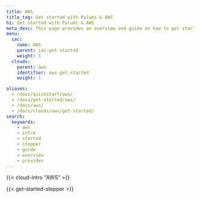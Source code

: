 ```yaml
---
title: AWS
title_tag: Get started with Pulumi & AWS
h1: Get started with Pulumi & AWS
meta_desc: This page provides an overview and guide on how to get started with AWS.
menu:
  iac:
    name: AWS
    parent: iac-get-started
    weight: 1
  clouds:
    parent: aws
    identifier: aws-get-started
    weight: 1

aliases:
  - /docs/quickstart/aws/
  - /docs/get-started/aws/
  - /docs/aws/
  - /docs/clouds/aws/get-started/
search:
  keywords:
    - aws
    - intro
    - started
    - stepper
    - guide
    - overview
    - provides
---
```


{{< cloud-intro "AWS" >}}

{{< get-started-stepper >}}

